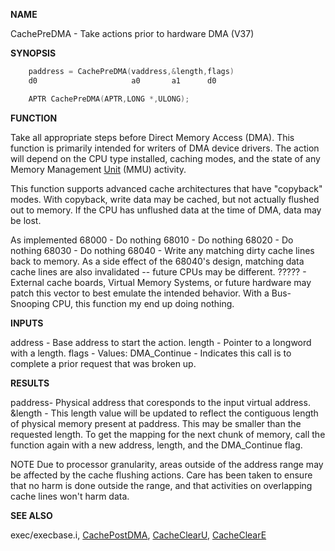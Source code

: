 
**NAME**

CachePreDMA - Take actions prior to hardware DMA  (V37)

**SYNOPSIS**

```c
    paddress = CachePreDMA(vaddress,&length,flags)
    d0                     a0       a1      d0

    APTR CachePreDMA(APTR,LONG *,ULONG);

```
**FUNCTION**

Take all appropriate steps before Direct Memory Access (DMA).  This
function is primarily intended for writers of DMA device drivers.  The
action will depend on the CPU type installed, caching modes, and the
state of any Memory Management [Unit](_0087.md) (MMU) activity.

This function supports advanced cache architectures that have
&#034;copyback&#034; modes.  With copyback, write data may be cached, but not
actually flushed out to memory.  If the CPU has unflushed data at the
time of DMA, data may be lost.

As implemented
68000 - Do nothing
68010 - Do nothing
68020 - Do nothing
68030 - Do nothing
68040 - Write any matching dirty cache lines back to memory.
As a side effect of the 68040's design, matching data
cache lines are also invalidated -- future CPUs may
be different.
????? - External cache boards, Virtual Memory Systems, or
future hardware may patch this vector to best emulate
the intended behavior.
With a Bus-Snooping CPU, this function my end up
doing nothing.

**INPUTS**

address - Base address to start the action.
length  - Pointer to a longword with a length.
flags   - Values:
DMA_Continue - Indicates this call is to complete
a prior request that was broken up.

**RESULTS**

paddress- Physical address that coresponds to the input virtual
address.
&#038;length - This length value will be updated to reflect the contiguous
length of physical memory present at paddress.  This may
be smaller than the requested length.  To get the mapping
for the next chunk of memory, call the function again with
a new address, length, and the DMA_Continue flag.

NOTE
Due to processor granularity, areas outside of the address range
may be affected by the cache flushing actions.  Care has been taken
to ensure that no harm is done outside the range, and that activities
on overlapping cache lines won't harm data.

**SEE ALSO**

exec/execbase.i, [CachePostDMA](CachePostDMA.md), [CacheClearU](CacheClearU.md), [CacheClearE](CacheClearE.md)
